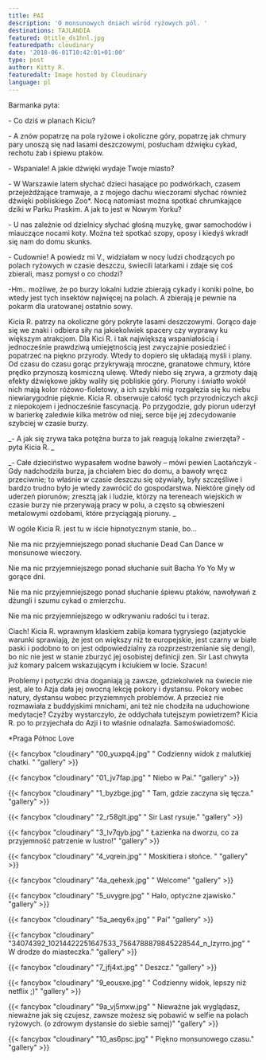 ```yaml
---
title: PAI
description: 'O monsunowych dniach wśród ryżowych pól. '
destinations: TAJLANDIA
featured: 0title_ds1hnl.jpg
featuredpath: cloudinary
date: '2018-06-01T10:42:01+01:00'
type: post
author: Kitty R.
featuredalt: Image hosted by Cloudinary
language: pl
---
```

Barmanka pyta: 

\-  Co dziś w planach Kiciu?


\-  A znów popatrzę na pola ryżowe i okoliczne góry, popatrzę jak chmury pary unoszą się nad lasami deszczowymi, posłucham dźwięku cykad, rechotu żab i śpiewu ptaków.


\- Wspaniale! A jakie dźwięki wydaje Twoje miasto?


\- W Warszawie latem słychać dzieci hasające po podwórkach, czasem przejeżdżające tramwaje, a z mojego dachu wieczorami słychać również dźwięki pobliskiego Zoo*. Nocą natomiast można spotkać chrumkające dziki w Parku Praskim. A jak to jest w Nowym Yorku?


\- U nas zależnie od dzielnicy słychać głośną muzykę, gwar samochodów i miauczące nocami koty. Można też spotkać szopy, oposy i kiedyś wkradł się nam do domu skunks.


\- Cudownie! A powiedz mi V., widziałam w nocy ludzi chodzących po polach ryżowych w czasie deszczu, świecili latarkami i zdaje się coś zbierali, masz pomysł o co chodzi?


\-Hm.. możliwe, że po burzy lokalni ludzie zbierają cykady i koniki polne, bo wtedy jest tych insektów najwięcej na polach. A zbierają je pewnie na pokarm dla uratowanej ostatnio sowy. 


Kicia R. patrzy na okoliczne góry pokryte lasami deszczowymi. Gorąco daje się we znaki i odbiera siły na jakiekolwiek spacery czy wyprawy ku większym atrakcjom. Dla Kici R. i tak największą wspaniałością i jednocześnie prawdziwą umiejętnością jest zwyczajnie posiedzieć i popatrzeć na piękno przyrody. Wtedy to dopiero się układają myśli i plany. Od czasu do czasu gorąc przykrywają mroczne, granatowe chmury, które prędko przynoszą kosmiczną ulewę. Wtedy niebo się zrywa, a grzmoty dają efekty dźwiękowe jakby waliły się pobliskie góry. Pioruny i światło wokół nich mają kolor różowo-fioletowy, a ich szybki mig rozgałęzia się ku niebu niewiarygodnie pięknie. Kicia R. obserwuje całość tych przyrodniczych akcji z niepokojem i jednocześnie fascynacją. Po przygodzie, gdy piorun uderzył w barierkę zaledwie kilka metrów od niej, serce bije jej zdecydowanie szybciej w czasie burzy. 

_\- A jak się zrywa taka potężna burza to jak reagują lokalne zwierzęta? - pyta Kicia R.
_

_\- Całe dzieciństwo wypasałem wodne bawoły – mówi pewien Laotańczyk - Gdy nadchodziła burza, ja chciałem biec do domu, a bawoły wręcz przeciwnie; to właśnie w czasie deszczu się ożywiały, były szczęśliwe i bardzo trudno było je wtedy zawrócić do gospodarstwa. Niektóre ginęły od uderzeń piorunów; zresztą jak i ludzie, którzy na tereneach wiejskich w czasie burzy nie przerywają pracy w polu, a często są obwieszeni metalowymi ozdobami, które przyciągają pioruny.
 _

W ogóle Kicia R. jest tu w iście hipnotycznym stanie, bo...

Nie ma nic przyjemniejszego ponad słuchanie Dead Can Dance w monsunowe wieczory. 

Nie ma nic przyjemniejszego ponad słuchanie suit Bacha Yo Yo My w gorące dni. 

Nie ma nic przyjemniejszego ponad słuchanie śpiewu ptaków, nawoływań z dżungli i szumu cykad o zmierzchu. 

Nie ma nic przyjemniejszego w odkrywaniu radości tu i teraz.

Ciach! Kicia R. wprawnym klaskiem zabija komara tygrysiego (azjatyckie warunki sprawiają, że  jest on większy niż te europejskie, jest czarny w białe paski i podobno to on jest odpowiedzialny za rozprzestrzenianie się dengi), bo nic nie jest w stanie zburzyć jej osobistej definicji zen. Sir Last chwyta już komary palcem wskazującym i kciukiem w locie. Szacun!

Problemy i potyczki dnia doganiają ją zawsze, gdziekolwiek na świecie nie jest, ale to Azja dała jej owocną lekcję pokory i dystansu. Pokory wobec natury, dystansu wobec przyziemnych problemów. A przecież nie rozmawiała z buddyjskimi mnichami, ani też nie chodziła na uduchowione medytacje? Czyżby wystarczyło, że oddychała tutejszym powietrzem? Kicia R. po to przyjechała do Azji i to właśnie odnalazła. Samoświadomość.

\*Praga Północ Love

{{< fancybox "cloudinary" "00_yuxpq4.jpg" "  Codzienny widok z malutkiej chatki. " "gallery" >}}

{{< fancybox "cloudinary" "01_jv7fap.jpg" "   Niebo w Pai." "gallery" >}}

{{< fancybox "cloudinary" "1_byzbge.jpg" "  Tam, gdzie zaczyna się tęcza." "gallery" >}}

{{< fancybox "cloudinary" "2_r58glt.jpg" "   Sir Last rysuje." "gallery" >}}

{{< fancybox "cloudinary" "3_lv7qyb.jpg" "   Łazienka na dworzu, co za przyjemność patrzenie w lustro!" "gallery" >}}

{{< fancybox "cloudinary" "4_vqrein.jpg" "   Moskitiera i słońce. " "gallery" >}}

{{< fancybox "cloudinary" "4a_qehexk.jpg" "   Welcome" "gallery" >}}

{{< fancybox "cloudinary" "5_uvygre.jpg" "   Halo, optyczne zjawisko." "gallery" >}}

{{< fancybox "cloudinary" "5a_aeqy6x.jpg" "   Pai" "gallery" >}}

{{< fancybox "cloudinary" "34074392_10214422251647533_7564788879845228544_n_lzyrro.jpg" "  W drodze do miasteczka." "gallery" >}}

{{< fancybox "cloudinary" "7_jfj4xt.jpg" "  Deszcz." "gallery" >}}

{{< fancybox "cloudinary" "9_eousxe.jpg" "   Codzienny widok, lepszy niż netflix ;)" "gallery" >}}

{{< fancybox "cloudinary" "9a_vj5mxw.jpg" "   Nieważne jak wyglądasz, nieważne jak się czujesz, zawsze możesz się pobawić w selfie na polach ryżowych. (o zdrowym dystansie do siebie samej)" "gallery" >}}

{{< fancybox "cloudinary" "10_as6psc.jpg" "   Piękno monsunowego czasu." "gallery" >}}
